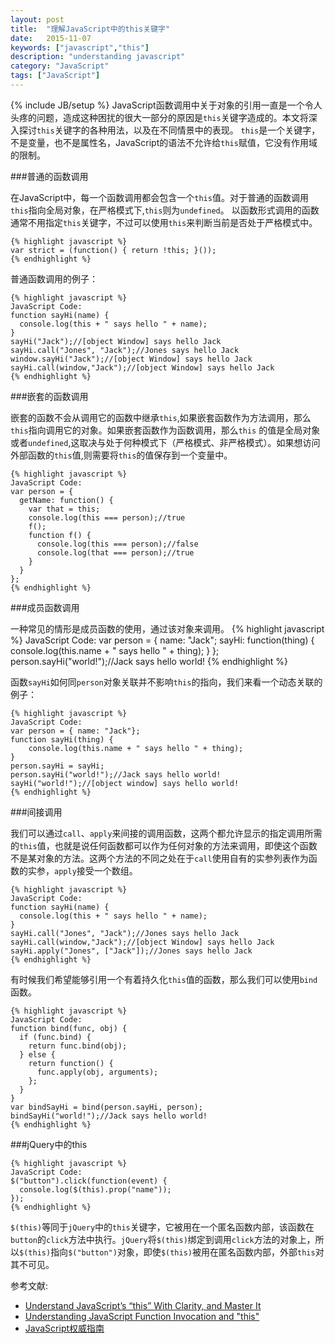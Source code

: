 ```yaml
---
layout: post
title:  "理解JavaScript中的this关键字"
date:   2015-11-07
keywords: ["javascript","this"]
description: "understanding javascript"
category: "JavaScript"
tags: ["JavaScript"]
---
```

{% include JB/setup %}
   JavaScript函数调用中关于对象的引用一直是一个令人头疼的问题，造成这种困扰的很大一部分的原因是`this`关键字造成的。本文将深入探讨`this`关键字的各种用法，以及在不同情景中的表现。
   `this`是一个关键字，不是变量，也不是属性名，JavaScript的语法不允许给`this`赋值，它没有作用域的限制。

###普通的函数调用

  在JavaScript中，每一个函数调用都会包含一个`this`值。对于普通的函数调用`this`指向全局对象，在严格模式下,`this`则为`undefined`。
  以函数形式调用的函数通常不用指定`this`关键字，不过可以使用`this`来判断当前是否处于严格模式中。

    {% highlight javascript %}
    var strict = (function() { return !this; }());
    {% endhighlight %}

  普通函数调用的例子：

    {% highlight javascript %}
    JavaScript Code:
    function sayHi(name) {
      console.log(this + " says hello " + name);
    }
    sayHi("Jack");//[object Window] says hello Jack
    sayHi.call("Jones", "Jack");//Jones says hello Jack
    window.sayHi("Jack");//[object Window] says hello Jack
    sayHi.call(window,"Jack");//[object Window] says hello Jack
    {% endhighlight %}

###嵌套的函数调用

  嵌套的函数不会从调用它的函数中继承`this`,如果嵌套函数作为方法调用，那么`this`指向调用它的对象。如果嵌套函数作为函数调用，那么`this`
  的值是全局对象或者`undefined`,这取决与处于何种模式下（严格模式、非严格模式）。如果想访问外部函数的`this`值,则需要将`this`的值保存到一个变量中。

    {% highlight javascript %}
    JavaScript Code:
    var person = {
      getName: function() {
        var that = this;
        console.log(this === person);//true
        f();
        function f() {
          console.log(this === person);//false
          console.log(that === person);//true
        }
      }
    };
    {% endhighlight %}

###成员函数调用
  
  一种常见的情形是成员函数的使用，通过该对象来调用。
   {% highlight javascript %}
   JavaScript Code:
    var person = {
      name: "Jack";
      sayHi: function(thing) {
        console.log(this.name + " says hello " + thing);
      }
    };
    person.sayHi("world!");//Jack says hello world!
    {% endhighlight %}

函数`sayHi`如何同`person`对象关联并不影响`this`的指向，我们来看一个动态关联的例子：

    {% highlight javascript %}
    JavaScript Code:
    var person = { name: "Jack"};
    function sayHi(thing) {
        console.log(this.name + " says hello " + thing);
    }
    person.sayHi = sayHi;
    person.sayHi("world!");//Jack says hello world!
    sayHi("world!");//[object window] says hello world!
    {% endhighlight %}

###间接调用

我们可以通过`call`、`apply`来间接的调用函数，这两个都允许显示的指定调用所需的`this`值，也就是说任何函数都可以作为任何对象的方法来调用，即使这个函数不是某对象的方法。这两个方法的不同之处在于`call`使用自有的实参列表作为函数的实参，`apply`接受一个数组。

    {% highlight javascript %}
    JavaScript Code:
    function sayHi(name) {
      console.log(this + " says hello " + name);
    }
    sayHi.call("Jones", "Jack");//Jones says hello Jack
    sayHi.call(window,"Jack");//[object Window] says hello Jack
    sayHi.apply("Jones", ["Jack"]);//Jones says hello Jack
    {% endhighlight %}

有时候我们希望能够引用一个有着持久化`this`值的函数，那么我们可以使用`bind`函数。


    {% highlight javascript %}
    JavaScript Code:
    function bind(func, obj) {
      if (func.bind) {
        return func.bind(obj);
      } else {
        return function() {
          func.apply(obj, arguments);
        };
      }
    }
    var bindSayHi = bind(person.sayHi, person);
    bindSayHi("world!");//Jack says hello world!
    {% endhighlight %}

###jQuery中的this

    {% highlight javascript %}
    JavaScript Code:
    $("button").click(function(event) {
      console.log($(this).prop("name"));
    });
    {% endhighlight %}

`$(this)`等同于`jQuery`中的`this`关键字，它被用在一个匿名函数内部，该函数在`button`的`click`方法中执行。`jQuery`将`$(this)`绑定到调用`click`方法的对象上，所以`$(this)`指向`$("button")`对象，即使`$(this)`被用在匿名函数内部，外部`this`对其不可见。

参考文献:

- [Understand JavaScript’s “this” With Clarity, and Master It](http://javascriptissexy.com/understand-javascripts-this-with-clarity-and-master-it/ "Understand JavaScript’s “this” With Clarity, and Master It")
- [Understanding JavaScript Function Invocation and "this"](http://yehudakatz.com/2011/08/11/understanding-javascript-function-invocation-and-this/ "Understanding JavaScript Function Invocation and 'this'")
- [JavaScript权威指南](http://www.amazon.cn/O-Reilly%25252525252525252525E7%25252525252525252525B2%25252525252525252525BE%25252525252525252525E5%2525252525252525252593%2525252525252525252581%25252525252525252525E5%252525252525252525259B%25252525252525252525BE%25252525252525252525E4%25252525252525252525B9%25252525252525252525A6%25252525252525252525E7%25252525252525252525B3%25252525252525252525BB%25252525252525252525E5%2525252525252525252588%2525252525252525252597-JavaScript%25252525252525252525E6%252525252525252525259D%2525252525252525252583%25252525252525252525E5%25252525252525252525A8%2525252525252525252581%25252525252525252525E6%252525252525252525258C%2525252525252525252587%25252525252525252525E5%252525252525252525258D%2525252525252525252597-%25252525252525252525E5%25252525252525252525BC%2525252525252525252597%25252525252525252525E5%2525252525252525252585%25252525252525252525B0%25252525252525252525E7%25252525252525252525BA%25252525252525252525B3%25252525252525252525E6%25252525252525252525A0%25252525252525252525B9/dp/B007VISQ1Y?SubscriptionId=AKIAJMGEVRIO53UGJCYQ&tag=16-28-282__-23&linkCode=sp1&camp=2025&creative=165953&creativeASIN=B007VISQ1Y "JavaScript权威指南(第6版)")
